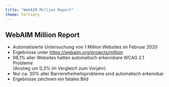 ```yaml
---
title: "WebAIM Million Report"
theme: tertiary
---
```

## WebAIM Million Report

- Automatisierte Untersuchung von 1 Million Websites im Februar 2020
- Ergebnisse unter https://webaim.org/projects/million
- 98,1% aller Websites hatten automatisch erkennbare WCAG 2.1 Probleme<br/>(Anstieg um 0,3% im Vergleich zum Vorjahr)
- Nur ca. 30% aller Barrierefreiheitsprobleme sind automatisch erkennbar
- Ergebnisse zeichnen ein fatales Bild
